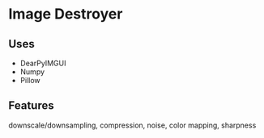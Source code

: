 # Image Destroyer

## Uses
 - DearPyIMGUI
 - Numpy
 - Pillow

## Features
downscale/downsampling, compression, noise, color mapping, sharpness
